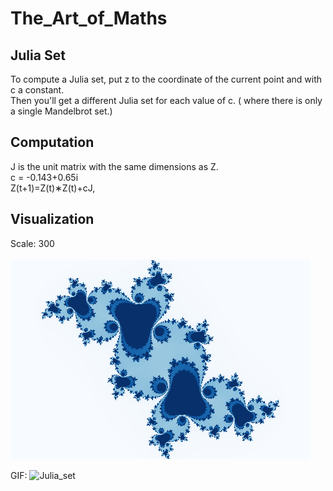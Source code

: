 # The_Art_of_Maths

## Julia Set 

To compute a Julia set, put z to the coordinate of the current point and with c a constant.  <br>
Then you'll get a different Julia set for each value of c. ( where there is only a single Mandelbrot set.)

## Computation
J  is the unit matrix with the same dimensions as Z. <br>
c = -0.143+0.65i <br>
Z(t+1)=Z(t)∗Z(t)+cJ,

##  Visualization

Scale:  300 <br> <br>
![julia-plt](./julia-plt.png)

GIF:
![Julia_set](./Julia_sett.gif)

